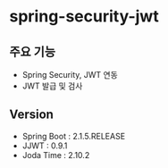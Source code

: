 # spring-security-jwt

## 주요 기능
* Spring Security, JWT 연동
* JWT 발급 및 검사

## Version
* Spring Boot : 2.1.5.RELEASE
* JJWT : 0.9.1
* Joda Time : 2.10.2
